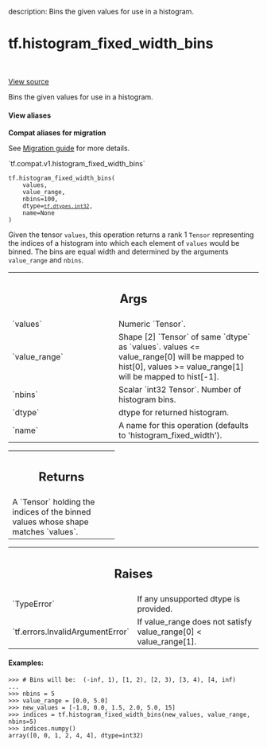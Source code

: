 description: Bins the given values for use in a histogram.

<div itemscope itemtype="http://developers.google.com/ReferenceObject">
<meta itemprop="name" content="tf.histogram_fixed_width_bins" />
<meta itemprop="path" content="Stable" />
</div>

# tf.histogram_fixed_width_bins

<!-- Insert buttons and diff -->

<table class="tfo-notebook-buttons tfo-api nocontent" align="left">

</table>

<a target="_blank" class="external" href="/code/stable/tensorflow/python/ops/histogram_ops.py">View source</a>



Bins the given values for use in a histogram.

<section class="expandable">
  <h4 class="showalways">View aliases</h4>
  <p>
<b>Compat aliases for migration</b>
<p>See
<a href="https://www.tensorflow.org/guide/migrate">Migration guide</a> for
more details.</p>
<p>`tf.compat.v1.histogram_fixed_width_bins`</p>
</p>
</section>

<pre class="devsite-click-to-copy prettyprint lang-py tfo-signature-link">
<code>tf.histogram_fixed_width_bins(
    values,
    value_range,
    nbins=100,
    dtype=<a href="../tf/dtypes.md#int32"><code>tf.dtypes.int32</code></a>,
    name=None
)
</code></pre>



<!-- Placeholder for "Used in" -->

Given the tensor `values`, this operation returns a rank 1 `Tensor`
representing the indices of a histogram into which each element
of `values` would be binned. The bins are equal width and
determined by the arguments `value_range` and `nbins`.

<!-- Tabular view -->
 <table class="responsive fixed orange">
<colgroup><col width="214px"><col></colgroup>
<tr><th colspan="2"><h2 class="add-link">Args</h2></th></tr>

<tr>
<td>
`values`
</td>
<td>
 Numeric `Tensor`.
</td>
</tr><tr>
<td>
`value_range`
</td>
<td>
 Shape [2] `Tensor` of same `dtype` as `values`.
values <= value_range[0] will be mapped to hist[0],
values >= value_range[1] will be mapped to hist[-1].
</td>
</tr><tr>
<td>
`nbins`
</td>
<td>
 Scalar `int32 Tensor`.  Number of histogram bins.
</td>
</tr><tr>
<td>
`dtype`
</td>
<td>
 dtype for returned histogram.
</td>
</tr><tr>
<td>
`name`
</td>
<td>
 A name for this operation (defaults to 'histogram_fixed_width').
</td>
</tr>
</table>



<!-- Tabular view -->
 <table class="responsive fixed orange">
<colgroup><col width="214px"><col></colgroup>
<tr><th colspan="2"><h2 class="add-link">Returns</h2></th></tr>
<tr class="alt">
<td colspan="2">
A `Tensor` holding the indices of the binned values whose shape matches
`values`.
</td>
</tr>

</table>



<!-- Tabular view -->
 <table class="responsive fixed orange">
<colgroup><col width="214px"><col></colgroup>
<tr><th colspan="2"><h2 class="add-link">Raises</h2></th></tr>

<tr>
<td>
`TypeError`
</td>
<td>
If any unsupported dtype is provided.
</td>
</tr><tr>
<td>
`tf.errors.InvalidArgumentError`
</td>
<td>
If value_range does not
satisfy value_range[0] < value_range[1].
</td>
</tr>
</table>



#### Examples:



```
>>> # Bins will be:  (-inf, 1), [1, 2), [2, 3), [3, 4), [4, inf)
...
>>> nbins = 5
>>> value_range = [0.0, 5.0]
>>> new_values = [-1.0, 0.0, 1.5, 2.0, 5.0, 15]
>>> indices = tf.histogram_fixed_width_bins(new_values, value_range, nbins=5)
>>> indices.numpy()
array([0, 0, 1, 2, 4, 4], dtype=int32)
```